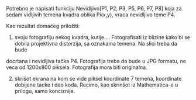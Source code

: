 Potrebno je napisati funkciju Nevidljivo[P1, P2, P3, P5, P6, P7, P8] koja za sedam vidljivih temena kvadra oblika  Pi(x,y), vraca nevidljivo teme P4.

Kao rezultat domaćeg priložiti:

1) svoju fotografiju nekog kvadra, kutije.... Fotografisati iz blizine kako bi se dobila projektivna distorzija, sa oznakama temena. Na slici treba da bude

docrtana i nevidljiva tačka P4. Fotografija treba da bude u  JPG formatu, ne veca od 1200x800 piksela. Fotografija mora biti originalna.

2) skrišot ekrana  na kom se vide piksel koordinate 7 temena, koordinate dobijene tacke i deo koda. Recimo, kao skrinšot iz Mathematica-e u prilogu, samo konciznije.